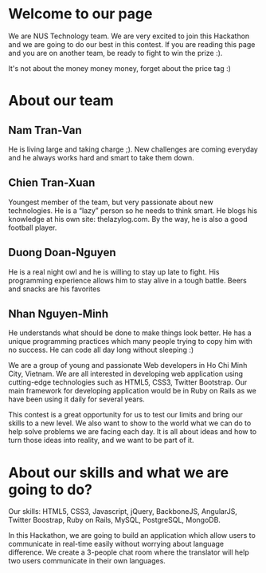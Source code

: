 Welcome to our page
================

We are NUS Technology team. We are very excited to join this Hackathon and we are going to do our best in this contest. If you are reading this page and you are on another team, be ready to fight to win the prize :).

It's not about the money money money, forget about the price tag :)

About our team
===========================

Nam Tran-Van
----
He is living large and taking charge ;). New challenges are coming everyday and he always works hard and smart to take them down.

Chien Tran-Xuan
----
Youngest member of the team, but very passionate about new technologies. He is a “lazy” person so he needs to think smart. He blogs his knowledge at his own site: thelazylog.com. By the way, he is also a good football player.

Duong Doan-Nguyen
----
He is a real night owl and he is willing to stay up late to fight. His programming experience allows him to stay alive in a tough battle. Beers and snacks are his favorites

Nhan Nguyen-Minh
----
He understands what should be done to make things look better. He has a unique programming practices which many people trying to copy him with no success. He can code all day long without sleeping :)


We are a group of young and passionate Web developers in Ho Chi Minh City, Vietnam. We are all interested in developing web application using cutting-edge technologies such as HTML5, CSS3, Twitter Bootstrap. Our main framework for developing application would be in Ruby on Rails as we have been using it daily for several years.

This contest is a great opportunity for us to test our limits and bring our skills to a new level. We also want to show to the world what we can do to help solve problems we are facing each day. It is all about ideas and how to turn those ideas into reality, and we want to be part of it.


About our skills and what we are going to do?
=======

Our skills: HTML5, CSS3, Javascript, jQuery, BackboneJS, AngularJS, Twitter Boostrap, Ruby on Rails, MySQL, PostgreSQL, MongoDB.

In this Hackathon, we are going to build an application which allow users to communicate in real-time easily without worrying about language difference. We create a 3-people chat room where the translator will help two users communicate in their own languages.